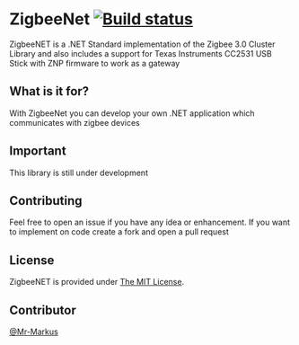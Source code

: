 # ZigbeeNet [![Build status](https://ci.appveyor.com/api/projects/status/2c0c15ta3ow8pfib?svg=true)](https://ci.appveyor.com/project/Mr-Markus/zigbeenet)

ZigbeeNET is a .NET Standard implementation of the Zigbee 3.0 Cluster Library and also includes a support for Texas Instruments CC2531 USB Stick with ZNP firmware to work as a gateway

## What is it for?

With ZigbeeNet you can develop your own .NET application which communicates with zigbee devices

## Important

This library is still under development

## Contributing

Feel free to open an issue if you have any idea or enhancement. If you want to implement on code create a fork and open a pull request

## License
ZigbeeNET is provided under [The MIT License](https://github.com/Mr-Markus/ZigbeeNet/blob/master/LICENSE).

## Contributor

 [@Mr-Markus](https://github.com/Mr-Markus)
